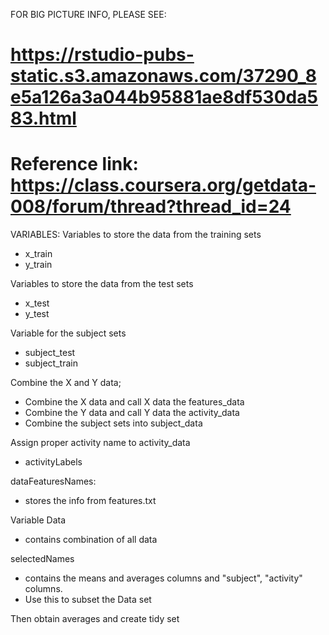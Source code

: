 
FOR BIG PICTURE INFO, PLEASE SEE:
# https://rstudio-pubs-static.s3.amazonaws.com/37290_8e5a126a3a044b95881ae8df530da583.html
# Reference link: https://class.coursera.org/getdata-008/forum/thread?thread_id=24

VARIABLES:
Variables to store the data from the training sets
- x_train
- y_train

Variables to store the data from the test sets
- x_test
- y_test

Variable for the subject sets
- subject_test
- subject_train

Combine the X and Y data; 
- Combine the X data and call X data the features_data
- Combine the Y data and call Y data the activity_data
- Combine the subject sets into subject_data

Assign proper activity name to activity_data
  - activityLabels

dataFeaturesNames: 
- stores the info from features.txt

Variable Data
  - contains combination of all data

selectedNames
- contains the means and averages columns and  "subject", "activity" columns.
- Use this to subset the Data set

Then obtain averages and create tidy set


